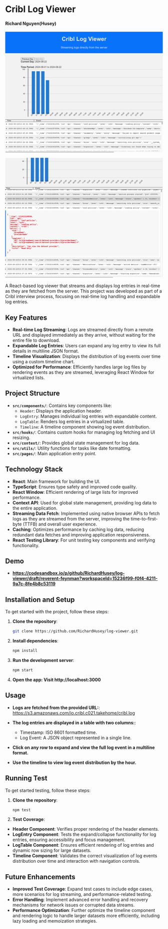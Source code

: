 # Cribl Log Viewer

#### Richard Nguyen(Husey)

![Screenshot 1](./screen1.png)


![Screenshot 2](./screen2.png)

A React-based log viewer that streams and displays log entries in real-time as they are fetched from the server. This project was developed as part of a Cribl interview process, focusing on real-time log handling and expandable log entries.

## Key Features

- **Real-time Log Streaming**: Logs are streamed directly from a remote URL and displayed immediately as they arrive, without waiting for the entire file to download.
- **Expandable Log Entries**: Users can expand any log entry to view its full details in multiline JSON format.
- **Timeline Visualization**: Displays the distribution of log events over time using a custom timeline chart.
- **Optimized for Performance**: Efficiently handles large log files by rendering events as they are streamed, leveraging React Window for virtualized lists.

## Project Structure

- **`src/components/`**: Contains key components like:
  - `Header`: Displays the application header.
  - `LogEntry`: Manages individual log entries with expandable content.
  - `LogTable`: Renders log entries in a virtualized table.
  - `Timeline`: A timeline component showing log event distribution.
- **`src/hooks/`**: Contains custom hooks for managing log fetching and UI resizing.
- **`src/context/`**: Provides global state management for log data.
- **`src/utils/`**: Utility functions for tasks like date formatting.
- **`src/pages/`**: Main application entry point.

## Technology Stack

- **React**: Main framework for building the UI.
- **TypeScript**: Ensures type safety and improved code quality.
- **React Window**: Efficient rendering of large lists for improved performance.
- **Context API**: Used for global state management, providing log data to the entire application.
- **Streaming Data Fetch**: Implemented using native browser APIs to fetch logs as they are streamed from the server, improving the time-to-first-byte (TTFB) and overall user experience.
- **Caching**: Optimizes performance by caching log data, reducing redundant data fetches and improving application responsiveness.
- **React Testing Library**: For unit testing key components and verifying functionality.

## Demo
- **https://codesandbox.io/p/github/RichardHusey/log-viewer/draft/reverent-feynman?workspaceId=15236f99-f0f4-4211-9a7c-8fe4b8c53119**
## Installation and Setup

To get started with the project, follow these steps:

1. **Clone the repository**:
   ```bash
   git clone https://github.com/RichardHusey/log-viewer.git
2. **Install dependencies**:
   ```bash
   npm install
3. **Run the development server**:
   ```bash
   npm start
4. **Open the app: Visit http://localhost:3000**

## Usage

- **Logs are fetched from the provided URL:**: https://s3.amazonaws.com/io.cribl.c021.takehome/cribl.log
- **The log entries are displayed in a table with two columns:**: 
  - Timestamp: ISO 8601 formatted time.
  - Log Event: A JSON object represented in a single line.

- **Click on any row to expand and view the full log event in a multiline format.**
- **Use the timeline to view log event distribution by the hour.**

## Running Test

To get started testing, follow these steps:

1. **Clone the repository**:
   ```bash
   npm test
2. **Test Coverage**:

- **Header Component**: Verifies proper rendering of the header elements.
- **LogEntry Component**: Tests the expand/collapse functionality for log entries, ensuring accessibility and focus management.
- **LogTable Component**: Ensures efficient rendering of log entries and dynamic row sizing for large datasets.
- **Timeline Component**: Validates the correct visualization of log events distribution over time and interaction with navigation controls.

## Future Enhancements

- **Improved Test Coverage**: Expand test cases to include edge cases, more scenarios for log streaming, and performance-related testing.
- **Error Handling**: Implement advanced error handling and recovery mechanisms for network issues or corrupted data streams.
- **Performance Optimization**: Further optimize the timeline component and rendering logic to handle larger datasets more efficiently, including lazy loading and memoization strategies.
